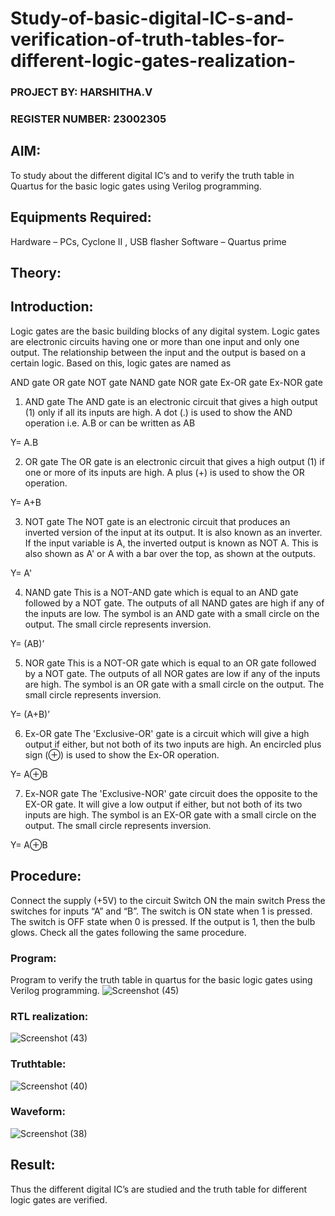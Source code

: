 # Study-of-basic-digital-IC-s-and-verification-of-truth-tables-for-different-logic-gates-realization-

### PROJECT BY: HARSHITHA.V
### REGISTER NUMBER:  23002305

## AIM:
To study about the different digital IC’s and to verify the truth table in Quartus for the basic logic gates using Verilog programming.


## Equipments Required:
Hardware – PCs, Cyclone II , USB flasher
Software – Quartus prime


## Theory:
## Introduction:
Logic gates are the basic building blocks of any digital system. Logic gates are electronic circuits having one or more than one input and only one output. The relationship between the input and the output is based on a certain logic. Based on this, logic gates are named as

AND gate
OR gate
NOT gate
NAND gate
NOR gate
Ex-OR gate
Ex-NOR gate
1) AND gate
The AND gate is an electronic circuit that gives a high output (1) only if all its inputs are high. A dot (.) is used to show the AND operation i.e. A.B or can be written as AB

Y= A.B

2) OR gate
The OR gate is an electronic circuit that gives a high output (1) if one or more of its inputs are high. A plus (+) is used to show the OR operation.

Y= A+B

3) NOT gate
The NOT gate is an electronic circuit that produces an inverted version of the input at its output. It is also known as an inverter. If the input variable is A, the inverted output is known as NOT A. This is also shown as A' or A with a bar over the top, as shown at the outputs.

Y= A'

4) NAND gate
This is a NOT-AND gate which is equal to an AND gate followed by a NOT gate. The outputs of all NAND gates are high if any of the inputs are low. The symbol is an AND gate with a small circle on the output. The small circle represents inversion.

Y= (AB)’

5) NOR gate
This is a NOT-OR gate which is equal to an OR gate followed by a NOT gate. The outputs of all NOR gates are low if any of the inputs are high. The symbol is an OR gate with a small circle on the output. The small circle represents inversion.

Y= (A+B)’

6) Ex-OR gate
The 'Exclusive-OR' gate is a circuit which will give a high output if either, but not both of its two inputs are high. An encircled plus sign (⊕) is used to show the Ex-OR operation.

Y= A⊕B

7) Ex-NOR gate
The 'Exclusive-NOR' gate circuit does the opposite to the EX-OR gate. It will give a low output if either, but not both of its two inputs are high. The symbol is an EX-OR gate with a small circle on the output. The small circle represents inversion.

Y= A⊕B


## Procedure:
Connect the supply (+5V) to the circuit
Switch ON the main switch
Press the switches for inputs “A” and “B”. The switch is ON state when 1 is pressed. The switch is OFF state when 0 is pressed.
If the output is 1, then the bulb glows.
Check all the gates following the same procedure.


### Program:
Program to verify the truth table in quartus for the basic logic gates using Verilog programming.
![Screenshot (45)](https://github.com/harshi1111/Study-of-basic-digital-IC-s-and-verification-of-truth-tables-for-different-logic-gates-realization-/assets/84671735/9cb4ad67-2664-4cb4-ba20-fc8bc6878cd4)


### RTL realization:
![Screenshot (43)](https://github.com/harshi1111/Study-of-basic-digital-IC-s-and-verification-of-truth-tables-for-different-logic-gates-realization-/assets/84671735/8dd08cf5-9ffa-4be7-9f38-5f049292d76d)


### Truthtable:
![Screenshot (40)](https://github.com/harshi1111/Study-of-basic-digital-IC-s-and-verification-of-truth-tables-for-different-logic-gates-realization-/assets/84671735/04827bd7-110a-4de7-9b80-3cb0885dfa13)


### Waveform:
![Screenshot (38)](https://github.com/harshi1111/Study-of-basic-digital-IC-s-and-verification-of-truth-tables-for-different-logic-gates-realization-/assets/84671735/5eab53c8-b658-432e-ae61-ec09d7d10dcb)


## Result:
Thus the different digital IC’s are studied and the truth table for different logic gates are verified.


